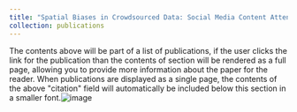```yaml
---
title: "Spatial Biases in Crowdsourced Data: Social Media Content Attention Concentrates on Populous Areas in Disasters"
collection: publications
---
```


The contents above will be part of a list of publications, if the user clicks the link for the publication than the contents of section will be rendered as a full page, allowing you to provide more information about the paper for the reader. When publications are displayed as a single page, the contents of the above "citation" field will automatically be included below this section in a smaller font.![image](https://github.com/user-attachments/assets/9410cac0-c7f9-4806-949b-9176490c291e)

